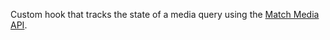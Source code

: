 Custom hook that tracks the state of a media query using the [Match Media API](https://developer.mozilla.org/en-US/docs/Web/API/Window/matchMedia).
